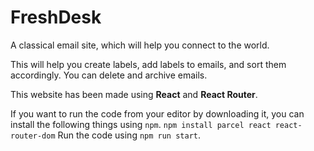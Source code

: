 # FreshDesk

A classical email site, which will help you connect to the world.

This will help you create labels, add labels to emails, and sort them accordingly.
You can delete and archive emails.

This website has been made using __React__ and __React Router__.

If you want to run the code from your editor by downloading it, you can install the following things using `npm`.
```npm install parcel react react-router-dom```
Run the code using `npm run start`.
